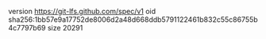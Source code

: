 version https://git-lfs.github.com/spec/v1
oid sha256:1bb57e9a17752de8006d2a48d668ddb5791122461b832c55c86755b4c7797b69
size 20291
